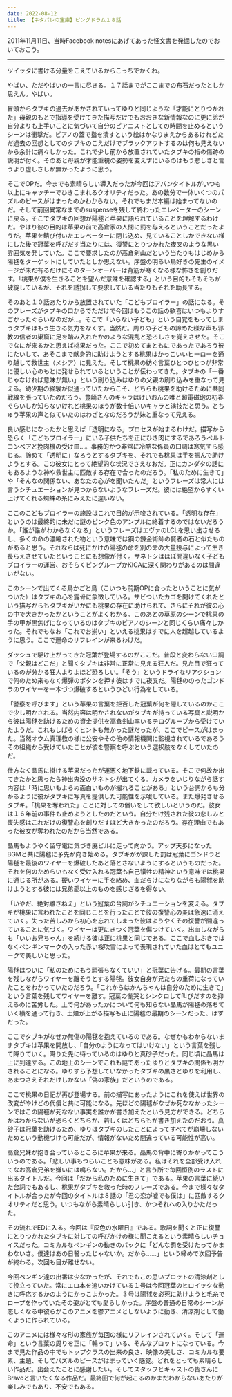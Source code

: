 ```yaml
---
date: 2022-08-12
title: 【ネタバレの宝庫】ピングドラム１８話
---
```


2011年11月11日、当時Facebook notesにあげてあった怪文書を発掘したのでおいておこう。

------------------------------------------------------------------------

ツイッタに書ける分量をこえているからこっちでかくわ。

やばい、ただやばいの一言に尽きる。１７話までがここまでの布石だったとしか思えん。やばい。

冒頭からタブキの過去があかされていってゆりと同じような「才能にとりつかれた」母親のもとで指導を受けてきた描写だけでもおおきな新情報なのに更に弟が自分よりも上手いことに気づいて自分のピアニストとしての時間を止めるというシーンは衝撃だ。ピアノの蓋で指を潰すという絵はかなりまえからあるけれどただ過去の回想としてのタブキのこえだけでブラックアウトするのは何も見えないから余計に痛々しかった。これで少し前から放置されていたタブキの指の傷跡の説明が付く。そのあと母親が才能重視の姿勢を変えずにいるのはもう悲しさと言うより虚しさしか無かったように思う。

そこでOPだ。今までも素晴らしい導入だったが今回はアバンタイトルがいつも以上にキャッチーでひきこまれるクオリティだった。あの数分で一体いくつのパズルのピースがはまったのかわからない。それでもまだ本編は始まってないのだ。そして前回異常なまでのsuspenseを残して終わったエレベーターのシーンに戻る。そこでタブキの回想が陽毬と苹果に語られていることを理解するわけだ。やはり彼の目的は苹果の前で高倉家の人間に罰を与えるということだったようだ。苹果を錆び付いたエレベーターに閉じ込め、見ていることしかできない様にした後で冠葉を呼びだす当たりには、復讐にとりつかれた夜叉のような黒い雰囲気を発していた。ここで要求したのが高倉剣山だという当たりもはじめから陽毬をターゲットにしていたとしか思えない。序盤の明るい鳥好きの先生のイメージが未だ有るだけにそのターンオーバーは背筋が寒くなる様な怖さを創りだす。「桃果が僕を生きることを望んだ意味を確認する」という目的もそもそもが破綻しているが、それを誘拐して要求している当たりもそれを助長する。

そのあと１０話あたりから放置されていた「こどもブロイラー」の話になる。そのフレーズがタブキの口からでただけで今回はもうこの話の歓喜はいつもよりすごかったぐらいなのだが...。そこで「いらない子ども」という自覚をもってしまうタブキはもう生きる気力をなくす。当然だ。周りの子どもの諦めた様な声も邪教の信者の巣窟に足を踏み入れたかのような混乱と恐ろしさを覚えさせた。そこでなにが来るかと思えば桃果だった。ここで初めてまともにであったであろう彼にたいして、あそこまで献身的に助けようとする桃果はかっこいいヒーローを通り越して救世主（メシア）に見えた。そして桃果の紡ぐ言葉ひとつひとつが非常に優しい心のもとに発せられているということが伝わってきた。タブキの「一番じゃなければ意味が無い」という刷り込みはゆりの父親の刷り込みを重なって見える。幼少期の経験が似通っていたからこそ、どちらも桃果を助けるために共同戦線を張っていたのだろう。豊崎さんのキャラはけいおんの唯と超電磁砲の初春ぐらいしか知らないけれど桃果のほうが数十倍いいキャラと演技だと思う。とちゅう苹果の声と似ていたのはわざとなのだろうが妹と重なって見える。

良い感じになったかと思えば「透明になる」プロセスが始まるわけだ。描写から恐らく「こどもブロイラー」にいる子供たちを正にひき肉にするであろうベルトコンベアと挽肉機の受け皿...。事務的かつ非常に冷酷な係員の口調は寒気すら感じる。諦めて「透明に」なろうとするタブキを、それでも桃果は手を掴んで助けようとする。この彼女にとって絶望的な状況でさえなおだ。正にカンダタの話にもあるような神や救世主に匹敵する存在で合ったのだろう。「私のために生きて」や「そんなの関係ない、あなたの心がを聞いたんだ」というフレーズは常人には言うシチュエーションが見つからないようなフレーズだ。彼には絶望からすくい上げてくれる蜘蛛の糸にみえたに違いない。

ここのこどもブロイラーの施設はこれで目的が示唆されている。「透明な存在」というのは最終的に未だに謎のピンク色のアンプルに終着するのではないだろうか。「誰が誰がわからなくなる」というフレーズはエヴァのLCLを思い出させるし、多くの命の濃縮された物という意味では鋼の錬金術師の賢者の石と似たものがあると思う。それならば死にかけの陽毬の命を別の命の大量投与によって生き長らえさせていたということにも想像が付く。サネトシはほぼ間違いなく子どもブロイラーの運営、おそらくピングループかKIGAに深く関わりがあるのは間違いがない。

このシーンで出てくる鳥かごと鳥（こいつも前期OPに合ったということに気がついた）はタブキの心を露骨に象徴している。サビついたカゴを開けてくれたという描写からもタブキがいかにも桃果の存在に助けられて、さらにそれが彼の心の中で大きかったかということがよくわかる。このあとの草原のシーンで桃果の手の甲が黒焦げになっているのはタブキのピアノのシーンと同じくらい痛々しかった。それでもなお「これでお揃い」といえる桃果はすでに人を超越しているように思う。ここで運命のリフレインが来るわけだ。

ダッシュで駆け上がってきた冠葉が登場するのがここだ。普段と変わらない口調で「父親はどこだ」と聞くタブキは非常に正常に見える狂人だ。見た目で狂っているのが分かる狂人よりよほど恐ろしい。「そう」というドライなリアクションで何のため来もなく爆弾のボタンを押す彼はすでに夜叉だ。陽毬ののったゴンドラのワイヤーを一本づつ爆破するというひどい行為をしている。

「警察を呼びます」という苹果の言葉を拒否した冠葉が何を隠しているのかここで少し明かされる。当然内容は明かされないがタブキが持っている写真と説明から彼は陽毬を助けるための資金提供を高倉剣山率いるテログループから受けていたようだ。これもしばらくヒントも無かった謎だったが、ここでピースがはまった。当然オウム真理教の様に公安やその他の情報機関に監視されているであろうその組織から受けていたことが彼を警察を呼ぶという選択肢をなくしていたのだ。

仕方なく晶馬に掛ける苹果だったが運悪く地下鉄に載っている。そこで何故か出てきたかと思ったら神出鬼没のサネトシが出てくる。カメラをいじりながら話す内容は「時に思いもよらぬ面白いものが撮れることがある」という台詞からも分かるように彼がタブキに写真を提供した可能性を示唆している。また爆発させるタブキ。「桃果を奪われた」ことに対しての償いをして欲しいというのだ。彼女は１６年前の事件も止めようとしたのだという。自分だけ残された彼の悲しみと喪失感はこれだけの復讐心を創りだすほど大きかったのだろう。存在理由でもあった彼女が奪われたのだから当然である。

晶馬もようやく留守電に気づき廃ビルに走って向かう。アップ天歩になったBGMと共に陽毬に矛先が向き始める。タブキがが課した罰は冠葉にゴンドラと陽毬を最後のワイヤーを爆破したあと落とさないようにするというものだった。それを何のためらいもなく受け入れる冠葉も自己犠牲の精神という意味では桃果に通じる所がある。硬いワイヤーに手を絡め、血だらけになりながらも陽毬を助けようとする彼には兄弟愛以上のものを感じざるを得ない。

「いやだ、絶対離さねえ」という冠葉の台詞がシチュエーションを変える。タブキが桃果に言われたことを同じことを行ったことで彼の復讐心の炎は急速に消えていく。失った苦しみから初心を忘れてしまった彼はようやくその復讐が間違っていることに気づく。ワイヤーは更にきつく冠葉を傷つけていく。出血しながらも「いいお兄ちゃん」を続ける彼は正に桃果と同じである。ここで血しぶきではなくペンギンマークの入った赤い桜吹雪によって表現されていた血はとてもユニークで美しいと思った。

陽毬はついに「私のためにもう頑張らなくていい」と冠葉に告げる。最期の言葉を残しながらワイヤーを離そうとする陽毬。彼女自身が兄たちの重荷になっていたことをわかっていたのだろう。「これからはかんちゃんは自分のために生きて」という言葉を残してワイヤーを離す。冠葉の慟哭とシンクロして叫びだすのを抑えるのに苦労した。上で何があったかについて何も知らない晶馬が陽毬の落ちていく横を通って行き、土煙が上がる描写も正に陽毬の最期のシーンだった、はずだった。

ここでタブキがなぜか無傷の陽毬を抱えているのである。なぜかもわからないままタブキは苹果を開放し、「自分のようになってはいけない」という言葉を残して降りていく。降りた先に待っているのはゆりと真砂子だった。同じ頃に晶馬は上に到達する。この地上のシーンでこれも謎であったゆりとタブキの関係も明かされることになる。ゆりすら予想していなかったタブキの黒さとゆりを利用し、あまつさえそれだけしかない「偽の家族」だというのである。

ここで桃果の日記が再び登場する。前の描写にあったようにこれを使えば世界の改変がやけどの代償と共に可能になる。先ほどの陽毬がなぜか死ななかったシーンではこの陽毬が死なない事実を誰かが書き加えたという見方ができる。どちらかはわからないが恐らくどちらか、若しくはどちらもが書き加えたのだおう。真砂子は冠葉を助けるため、ゆりはタブキのしたことによってすべてが崩壊しないためという動機づけも可能だが、情報がないため間違っている可能性が高い。

高倉兄妹が抱き合っているところに苹果が来る。晶馬の背中に寄りかかってこういうのである。「悲しい事もつらいことも意味がある。私はそれを全部受け入れてなお高倉兄弟を嫌いには鳴らない。だから...」と言う所で毎回恒例のラストに出るタイトルだ。今回は「だから私のために生きて」である。苹果の言葉に続いた台詞でもあるし、桃果がタブキを救った時のフレーズである。今まで様々なタイトルが合ったが今回のタイトルは８話の「君の恋が嘘でも僕は」に匹敵するクオリティだと思う。いつもながら素晴らしい引き、かつそれへの入りかただった。

その流れでEDに入る。今回は『灰色の水曜日』である。歌詞を聞くと正に復讐にとりつかれたタブキに対しての呼びかけの様に聞こえるという素晴らしいチョイスだった。コミカルなペンギンの動きのバックに「どんな罰を受けたってかまわないさ。僕達はあの日誓ったじゃないか。だから......」という締めで次回予告が終わる。次回も目が離せない。

今回ペンギン達の出番は少なかったが、それでもこの思いプロットの清涼剤として役立っていた。常にエロ本を追いかけている１号は今回冠葉のヒロイックな動きに呼応するかのようにかっこよかった。３号は陽毬を必死に助けようと毛糸でロープを作っていたその姿がとても愛らしかった。序盤の普通の日常のシーンが恋しくなる中彼らがこのアニメを鬱アニメとしないように動き、清涼剤として働くように作られている。

このアニメには様々な形の家族が毎回の様にリフレインされていく。そして「運命」という言葉の周りを正に「輪って」いる、そんなプロットになっている。今まで見た作品の中でもトップクラスの出来の良さ、映像の美しさ、コミカルな要素、主題、そしてパズルのピースがはまっていく感覚。どれをとっても素晴らしい作品だ。出会えたことに感謝したい。そしてスタッフとキャストの皆さんにBravoと言いたくなる作品だ。最終回で何が起こるのかまだわからないあたりが楽しみでもあり、不安でもある。
